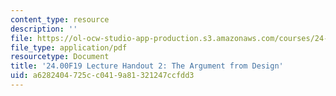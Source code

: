 ```yaml
---
content_type: resource
description: ''
file: https://ol-ocw-studio-app-production.s3.amazonaws.com/courses/24-00-problems-of-philosophy-fall-2019/a6282404725cc0419a81321247ccfdd3_MIT24_00F19_lecturehandout2.pdf
file_type: application/pdf
resourcetype: Document
title: '24.00F19 Lecture Handout 2: The Argument from Design'
uid: a6282404-725c-c041-9a81-321247ccfdd3
---
```

